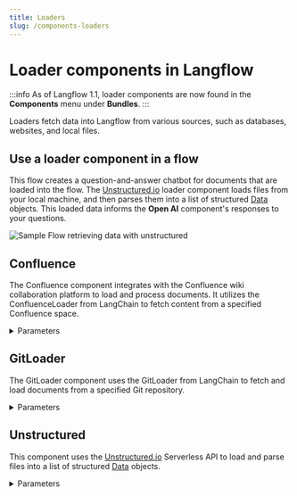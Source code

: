```yaml
---
title: Loaders
slug: /components-loaders
---
```


# Loader components in Langflow

:::info
As of Langflow 1.1, loader components are now found in the **Components** menu under **Bundles**.
:::

Loaders fetch data into Langflow from various sources, such as databases, websites, and local files.

## Use a loader component in a flow

This flow creates a question-and-answer chatbot for documents that are loaded into the flow.
The [Unstructured.io](https://unstructured.io/) loader component loads files from your local machine, and then parses them into a list of structured [Data](/concepts-objects) objects.
This loaded data informs the **Open AI** component's responses to your questions.

![Sample Flow retrieving data with unstructured](/img/starter-flow-unstructured-qa.png)

## Confluence

The Confluence component integrates with the Confluence wiki collaboration platform to load and process documents. It utilizes the ConfluenceLoader from LangChain to fetch content from a specified Confluence space.

<details>
<summary>Parameters</summary>

**Inputs**

| Name | Display Name | Info |
| --- | --- | --- |
| url | Site URL | The base URL of the Confluence Space, for example https://company.atlassian.net/wiki. |
| username | Username | The Atlassian User E-mail, for example email@example.com. |
| api_key | API Key | The Atlassian API Key. Create an API key at [Atlassian](https://id.atlassian.com/manage-profile/security/api-tokens). |
| space_key | Space Key | The key of the Confluence space to access. |
| cloud | Use Cloud? | Whether to use Confluence Cloud. Default is true. |
| content_format | Content Format | The content format. Default is STORAGE. |
| max_pages | Max Pages | The maximum number of pages to retrieve. Default is 1000. |

**Outputs**

| Name | Display Name | Info |
| --- | --- | --- |
| data | Data | A list of Data objects containing the loaded Confluence documents. |

</details>

## GitLoader

The GitLoader component uses the GitLoader from LangChain to fetch and load documents from a specified Git repository.

<details>
<summary>Parameters</summary>

**Inputs**

| Name | Display Name | Info |
| --- | --- | --- |
| repo_path | Repository Path | The local path to the Git repository. |
| clone_url | Clone URL | The URL to clone the Git repository from. This field is optional. |
| branch | Branch | The branch to load files from. Default is main. |
| file_filter | File Filter | The patterns to filter files. Use .py to include only Python files, or !.py to exclude Python files. |
| content_filter | Content Filter | A regex pattern to filter files based on their content. |

**Outputs**

| Name | Display Name | Info |
| --- | --- | --- |
| data | Data | A list of Data objects containing the loaded Git repository documents. |

</details>

## Unstructured

This component uses the [Unstructured.io](https://unstructured.io/) Serverless API to load and parse files into a list of structured [Data](/concepts-objects) objects.

<details>
<summary>Parameters</summary>

**Inputs**

| Name | Display Name | Info |
| --- | --- | --- |
| file | File | The path to the file to be parsed. Supported types are listed in the [Unstructured documentation](https://docs.unstructured.io/api-reference/api-services/overview#supported-file-types). |
| api_key | API Key | The Unstructured.io Serverless API Key. |
| api_url | Unstructured.io API URL | The URL for the Unstructured API. This field is optional. |
| chunking_strategy | Chunking Strategy | The strategy for chunking the document. Options include basic, by_title, by_page, and by_similarity. |
| unstructured_args | Additional Arguments | A dictionary of additional arguments for the Unstructured.io API. This field is optional. |

**Outputs**

| Name | Display Name | Info |
| --- | --- | --- |
| data | Data | A list of Data objects containing the parsed content from the input file. |

</details>
